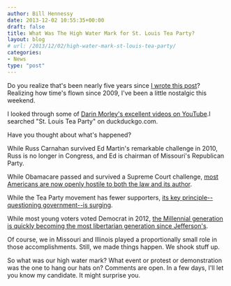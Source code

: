 ```yaml
---
author: Bill Hennessy
date: 2013-12-02 10:55:35+00:00
draft: false
title: What Was The High Water Mark for St. Louis Tea Party?
layout: blog
# url: /2013/12/02/high-water-mark-st-louis-tea-party/
categories:
- News
type: "post"
---
```


Do you realize that's been nearly five years since [I wrote this post](https://hennessysview.com/2009/02/22/st-louis-tea-party/)? Realizing how time's flown since 2009, I've been a little nostalgic this weekend.





I looked through some of [Darin Morley's excellent videos on YouTube](https://www.youtube.com/channel/UCcx81Rb7Y7iVOGbQGE7oGSA).I searched "St. Louis Tea Party" on duckduckgo.com.





Have you thought about what's happened?





While Russ Carnahan survived Ed Martin's remarkable challenge in 2010, Russ is no longer in Congress, and Ed is chairman of Missouri's Republican Party.





While Obamacare passed and survived a Supreme Court challenge, [most Americans are now openly hostile to both the law and its author](https://www.foxnews.com/politics/2013/11/20/how-low-can-go-obama-poll-numbers-drop-again/).





While the Tea Party movement has fewer supporters, [its key principle--questioning government--is surging](https://wallstcheatsheet.com/stocks/poll-americans-distrust-of-government-high.html/?a=viewall).





While most young voters voted Democrat in 2012, [the Millennial generation is quickly becoming the most libertarian generation since Jefferson's](https://www.thedailybeast.com/articles/2013/06/04/to-win-millenials-the-gop-needs-to-embrace-its-inner-libertarian.html).





Of course, we in Missouri and Illinois played a proportionally small role in those accomplishments. Still, we made things happen. We shook stuff up.





So what was our high water mark? What event or protest or demonstration was the one to hang our hats on? Comments are open. In a few days, I'll let you know my candidate. It might surprise you.



